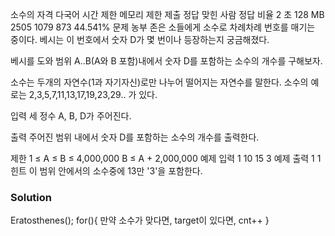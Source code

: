 소수의 자격 다국어
시간 제한	메모리 제한	제출	정답	맞힌 사람	정답 비율
2 초	128 MB	2505	1079	873	44.541%
문제
농부 존은 소들에게 소수로 차례차례 번호를 매기는 중이다. 베시는 이 번호에서 숫자 D가 몇 번이나 등장하는지 궁금해졌다.

베시를 도와 범위 A..B(A와 B 포함)내에서 숫자 D를 포함하는 소수의 개수를 구해보자.

소수는 두개의 자연수(1과 자기자신)로만 나누어 떨어지는 자연수를 말한다. 소수의 예로는 2,3,5,7,11,13,17,19,23,29.. 가 있다.

입력
세 정수 A, B, D가 주어진다.

출력
주어진 범위 내에서 숫자 D를 포함하는 소수의 개수를 출력한다.

제한
1 ≤ A ≤ B ≤ 4,000,000
B ≤ A + 2,000,000
예제 입력 1 
10 15 3
예제 출력 1 
1
힌트
이 범위 안에서의 소수중에 13만 '3'을 포함한다.

### Solution
Eratosthenes();
for(){
	만약 소수가 맞다면,
		target이 있다면,
			cnt++
}